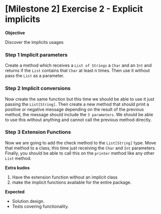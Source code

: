 # [Milestone 2] Exercise 2 - Explicit implicits

**Objective**

Discover the implicits usages

### Step 1 Implicit parameters
Create a method which receives a `List of Strings` a `Char` and an `Int` and returns if the `List` contains that `Char` at least n times. Then use it without pass the `List` as a parameter.

### Step 2 Implicit conversions
Now create the same function but this time we should be able to use it just passing the `List[String]`.
Then create a new method that should print a positive or negative message depending on the result of the previous method, the message should include the `3 parameters`. We should be able to use this without anything and cannot call the previous method directly.

### Step 3 Extension Functions
Now we are going to add the check method to the `List[String]` type. Move that method to a class, this time just receiving the `Char` and `Int` parameters.
Finally, you should be able to call this on the `printer` method like any other `List` method.

**Extra kudos**

1) Have the extension function without an implicit class
2) make the implicit functions available for the entire package.

**Expected**

* Solution design.
* Tests covering functionality.

